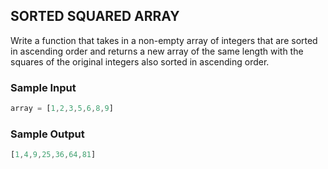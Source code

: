 ## SORTED SQUARED ARRAY

Write a function that takes in a non-empty array of integers that are sorted in ascending order and returns a new array of the same length with the squares of the original integers also sorted in ascending order.

### Sample Input
```js
array = [1,2,3,5,6,8,9]
```

### Sample Output
```js
[1,4,9,25,36,64,81]
```